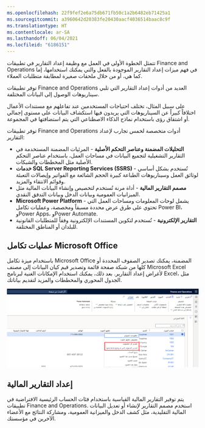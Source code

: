 ```yaml
---
ms.openlocfilehash: 22f9fef2e6a75db671fb50c1a2b6482eb71425a1
ms.sourcegitcommit: a3960642d20383fe20430aacf4036514baac8c9f
ms.translationtype: HT
ms.contentlocale: ar-SA
ms.lasthandoff: 06/04/2021
ms.locfileid: "6186151"
---
```

تتمثل الخطوة الأولى في العمل مع وظيفة إعداد التقارير في تطبيقات Finance and Operations في فهم ميزات إعداد التقارير الموجودة بالفعل والتي يمكنك استخدامها، إما كما هي، أو من خلال ملحقات صغيرة لمطابقة متطلبات العملاء.

توفر تطبيقات Finance and Operations العديد من أدوات إعداد التقارير التي تلبي سيناريوهات الوصول إلى البيانات المختلفة.  

على سبيل المثال، تختلف احتياجات المستخدمين عند تفاعلهم مع مستندات الأعمال اختلافاً كبيراً عن السيناريوهات التي يريدون فيها استكشاف البيانات على مستوى إجمالي أو اشتقاق رؤى باستخدام نماذج الذكاء الاصطناعي التي يتم استضافتها في المجموعة.  

توفر تطبيقات Finance and Operations أدوات متخصصة لخمس تجارب لإعداد التقارير:

- **التحليلات المضمنة وعناصر التحكم الأصلية** - المرئيات المضمنة المستخدمة في التقارير التشغيلية لتجميع البيانات في مساحات العمل، باستخدام عناصر التحكم الأصلية مثل المخططات والشبكات.
- **خدمات SQL Server Reporting Services ‏(SSRS)** - تُستخدم بشكل أساسي لوثائق العمل وسيناريوهات الطباعة كبيرة الحجم الشائعة مع الفواتير وإيصالات التعبئة وقوائم الانتقاء والمزيد. 
- **مصمم التقارير المالية** - أداة مرنة تُستخدم لتخصيص وإنشاء البيانات المالية مثل الميزانيات العمومية وبيانات الدخل وبيانات التدفق النقدي. 
- **Microsoft Power Platform** - يشمل لوحات المعلومات ومساحات العمل التي تحتوي على طرق عرض محددة مسبقاً ومخصصة، وعمليات تكامل Power BI، وPower Apps، وPower Automate.
- **التقارير الإلكترونية** - تُستخدم لتكوين المستندات الإلكترونية وفقاً للمتطلبات القانونية للبلدان أو المناطق المختلفة.

## <a name="microsoft-office-integrations"></a>عمليات تكامل Microsoft Office 

باستخدام ميزة تكامل Microsoft Office المضمنة، يمكنك تصدير الصفوف المحددة أو كلها من شبكة صفحة قائمة وتصدير قيم كيان البيانات إلى مصنف Microsoft Excel لأغراض إعداد التقارير. بعد ذلك، يمكنك استخدام الإمكانات الغنية لبرنامج Excel، مثل الجدول المحوري والمخططات والمزيد لتقديم بياناتك.

[![لقطة شاشة لقائمة التصدير إلى Excel من شبكة صفحة القائمة.](../media/grid-export.png)](../media/grid-export.png#lightbox)

## <a name="financial-reporting"></a>إعداد التقارير المالية 

يتم توفير التقارير المالية القياسية باستخدام فئات الحساب الرئيسية الافتراضية في تطبيقات Finance and Operations. استخدم مصمم التقارير لإنشاء أو تعديل البيانات المالية التقليدية، مثل كشف الدخل والميزانية العمومية، ومشاركة النتائج مع الأعضاء الآخرين في مؤسستك.